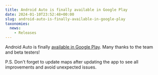 ```yaml
---
title: Android Auto is finally available in Google Play
date: 2024-01-10T23:52:48+00:00
slug: android-auto-is-finally-available-in-google-play
taxonomies:
  news:
    - Releases
---
```


Android Auto is finally [available in Google Play](https://play.google.com/store/apps/details?id=app.organicmaps). Many thanks to the team and beta testers!

P.S. Don't forget to update maps after updating the app to see all improvements and avoid unexpected issues.
